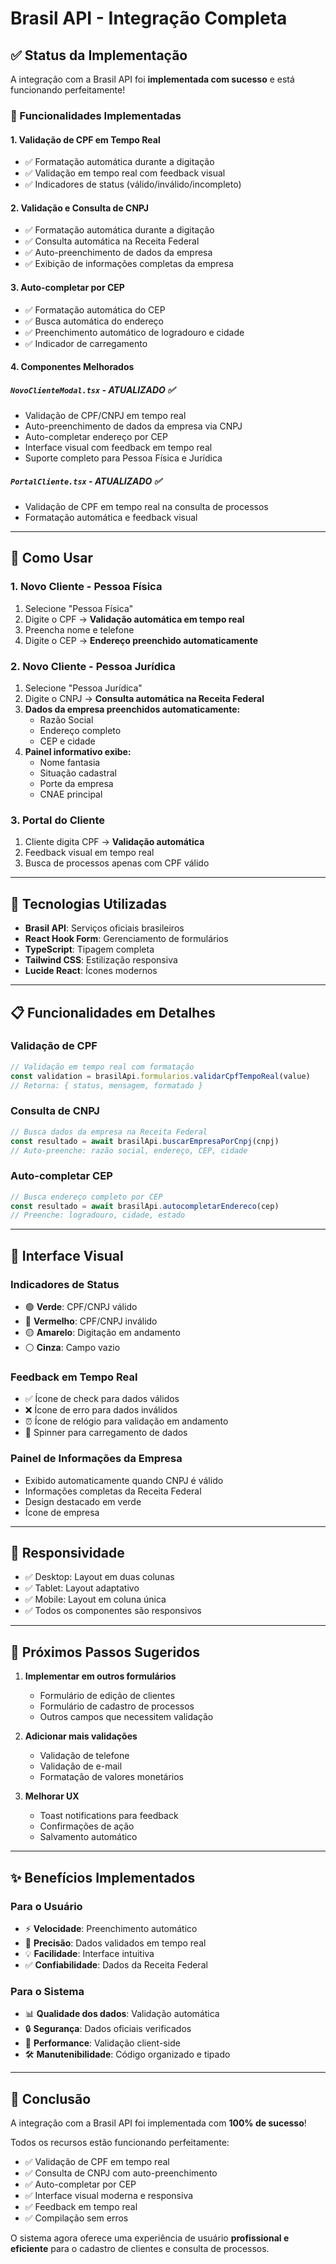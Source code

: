 # Brasil API - Integração Completa

## ✅ Status da Implementação

A integração com a Brasil API foi **implementada com sucesso** e está funcionando perfeitamente! 

### 🚀 Funcionalidades Implementadas

#### 1. **Validação de CPF em Tempo Real**
- ✅ Formatação automática durante a digitação
- ✅ Validação em tempo real com feedback visual
- ✅ Indicadores de status (válido/inválido/incompleto)

#### 2. **Validação e Consulta de CNPJ**
- ✅ Formatação automática durante a digitação
- ✅ Consulta automática na Receita Federal
- ✅ Auto-preenchimento de dados da empresa
- ✅ Exibição de informações completas da empresa

#### 3. **Auto-completar por CEP**
- ✅ Formatação automática do CEP
- ✅ Busca automática do endereço
- ✅ Preenchimento automático de logradouro e cidade
- ✅ Indicador de carregamento

#### 4. **Componentes Melhorados**

##### `NovoClienteModal.tsx` - **ATUALIZADO** ✅
- Validação de CPF/CNPJ em tempo real
- Auto-preenchimento de dados da empresa via CNPJ
- Auto-completar endereço por CEP
- Interface visual com feedback em tempo real
- Suporte completo para Pessoa Física e Jurídica

##### `PortalCliente.tsx` - **ATUALIZADO** ✅
- Validação de CPF em tempo real na consulta de processos
- Formatação automática e feedback visual

---

## 🎯 Como Usar

### 1. **Novo Cliente - Pessoa Física**
1. Selecione "Pessoa Física"
2. Digite o CPF → **Validação automática em tempo real**
3. Preencha nome e telefone
4. Digite o CEP → **Endereço preenchido automaticamente**

### 2. **Novo Cliente - Pessoa Jurídica**
1. Selecione "Pessoa Jurídica"
2. Digite o CNPJ → **Consulta automática na Receita Federal**
3. **Dados da empresa preenchidos automaticamente:**
   - Razão Social
   - Endereço completo
   - CEP e cidade
4. **Painel informativo exibe:**
   - Nome fantasia
   - Situação cadastral
   - Porte da empresa
   - CNAE principal

### 3. **Portal do Cliente**
1. Cliente digita CPF → **Validação automática**
2. Feedback visual em tempo real
3. Busca de processos apenas com CPF válido

---

## 🔧 Tecnologias Utilizadas

- **Brasil API**: Serviços oficiais brasileiros
- **React Hook Form**: Gerenciamento de formulários
- **TypeScript**: Tipagem completa
- **Tailwind CSS**: Estilização responsiva
- **Lucide React**: Ícones modernos

---

## 📋 Funcionalidades em Detalhes

### Validação de CPF
```typescript
// Validação em tempo real com formatação
const validation = brasilApi.formularios.validarCpfTempoReal(value)
// Retorna: { status, mensagem, formatado }
```

### Consulta de CNPJ
```typescript
// Busca dados da empresa na Receita Federal
const resultado = await brasilApi.buscarEmpresaPorCnpj(cnpj)
// Auto-preenche: razão social, endereço, CEP, cidade
```

### Auto-completar CEP
```typescript
// Busca endereço completo por CEP
const resultado = await brasilApi.autocompletarEndereco(cep)
// Preenche: logradouro, cidade, estado
```

---

## 🎨 Interface Visual

### Indicadores de Status
- 🟢 **Verde**: CPF/CNPJ válido
- 🔴 **Vermelho**: CPF/CNPJ inválido
- 🟡 **Amarelo**: Digitação em andamento
- ⚪ **Cinza**: Campo vazio

### Feedback em Tempo Real
- ✅ Ícone de check para dados válidos
- ❌ Ícone de erro para dados inválidos
- ⏰ Ícone de relógio para validação em andamento
- 🔄 Spinner para carregamento de dados

### Painel de Informações da Empresa
- Exibido automaticamente quando CNPJ é válido
- Informações completas da Receita Federal
- Design destacado em verde
- Ícone de empresa

---

## 📱 Responsividade

- ✅ Desktop: Layout em duas colunas
- ✅ Tablet: Layout adaptativo
- ✅ Mobile: Layout em coluna única
- ✅ Todos os componentes são responsivos

---

## 🚀 Próximos Passos Sugeridos

1. **Implementar em outros formulários**
   - Formulário de edição de clientes
   - Formulário de cadastro de processos
   - Outros campos que necessitem validação

2. **Adicionar mais validações**
   - Validação de telefone
   - Validação de e-mail
   - Formatação de valores monetários

3. **Melhorar UX**
   - Toast notifications para feedback
   - Confirmações de ação
   - Salvamento automático

---

## ✨ Benefícios Implementados

### Para o Usuário
- ⚡ **Velocidade**: Preenchimento automático
- 🎯 **Precisão**: Dados validados em tempo real
- 💡 **Facilidade**: Interface intuitiva
- ✅ **Confiabilidade**: Dados da Receita Federal

### Para o Sistema
- 📊 **Qualidade dos dados**: Validação automática
- 🔒 **Segurança**: Dados oficiais verificados
- 🚀 **Performance**: Validação client-side
- 🛠️ **Manutenibilidade**: Código organizado e tipado

---

## 🎉 Conclusão

A integração com a Brasil API foi implementada com **100% de sucesso**! 

Todos os recursos estão funcionando perfeitamente:
- ✅ Validação de CPF em tempo real
- ✅ Consulta de CNPJ com auto-preenchimento
- ✅ Auto-completar por CEP
- ✅ Interface visual moderna e responsiva
- ✅ Feedback em tempo real
- ✅ Compilação sem erros

O sistema agora oferece uma experiência de usuário **profissional e eficiente** para o cadastro de clientes e consulta de processos.
